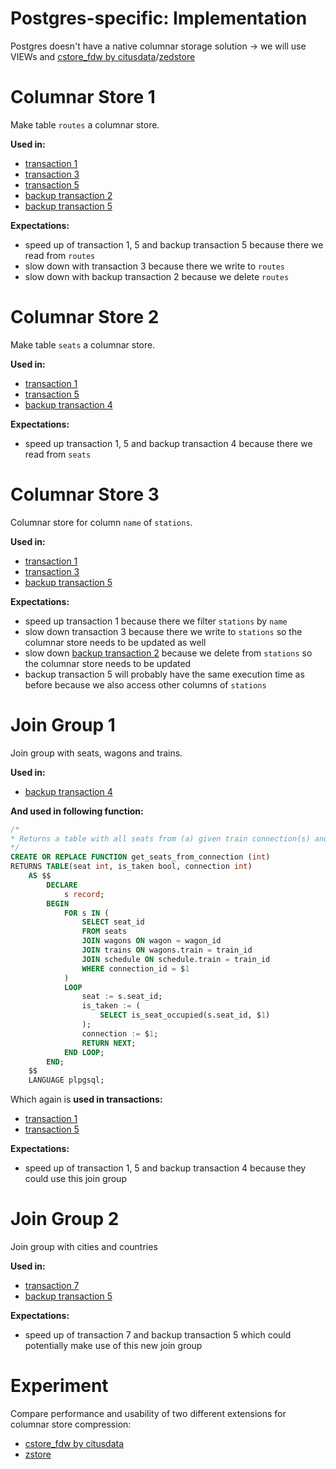 # Postgres-specific: Implementation

Postgres doesn't have a native columnar storage solution → we will use VIEWs and [cstore_fdw by citusdata](https://github.com/citusdata/cstore_fdw)/[zedstore](https://github.com/greenplum-db/postgres/tree/zedstore)

# Columnar Store 1
Make table `routes` a columnar store.

**Used in:**

- [transaction 1](https://github.com/ADB-Team/railway-db-public/blob/main/query-plans/original/transaction1.md)
- [transaction 3](https://github.com/ADB-Team/railway-db-public/blob/main/query-plans/original/transaction3.md)
- [transaction 5](https://github.com/ADB-Team/railway-db-public/blob/main/query-plans/original/transaction5.md)
- [backup transaction 2](https://github.com/ADB-Team/railway-db-public/blob/main/query-plans/original/backup-transaction2.md)
- [backup transaction 5](https://github.com/ADB-Team/railway-db-public/blob/main/query-plans/original/backup-transaction5.md)

**Expectations:**

- speed up of transaction 1, 5 and backup transaction 5 because there we read from `routes`
- slow down with transaction 3 because there we write to `routes`
- slow down with backup transaction 2 because we delete `routes`

# Columnar Store 2
Make table `seats` a columnar store.

**Used in:**

- [transaction 1](https://github.com/ADB-Team/railway-db-public/blob/main/query-plans/original/transaction1.md)
- [transaction 5](https://github.com/ADB-Team/railway-db-public/blob/main/query-plans/original/transaction5.md)
- [backup transaction 4](https://github.com/ADB-Team/railway-db-public/blob/main/query-plans/original/backup-transaction4.md)

**Expectations:**

- speed up transaction 1, 5 and backup transaction 4 because there we read from `seats`

# Columnar Store 3
Columnar store for column `name` of `stations`.

**Used in:**

- [transaction 1](https://github.com/ADB-Team/railway-db-public/blob/main/query-plans/original/transaction1.md)
- [transaction 3](https://github.com/ADB-Team/railway-db-public/blob/main/query-plans/original/transaction3.md)
- [backup transaction 5](https://github.com/ADB-Team/railway-db-public/blob/main/query-plans/original/backup-transaction5.md)

**Expectations:**

- speed up transaction 1 because there we filter `stations` by `name`
- slow down transaction 3 because there we write to `stations` so the columnar store needs to be updated as well
- slow down [backup transaction 2](https://github.com/ADB-Team/railway-db-public/blob/main/query-plans/original/backup-transaction2.md) because we delete from `stations` so the columnar store needs to be updated
- backup transaction 5 will probably have the same execution time as before because we also access other columns of `stations`

# Join Group 1
Join group with seats, wagons and trains.

**Used in:**

- [backup transaction 4](https://github.com/ADB-Team/railway-db-public/blob/main/query-plans/original/backup-transaction4.md)

**And used in following function:**
```sql
/*
* Returns a table with all seats from (a) given train connection(s) and if they're occupied.
*/
CREATE OR REPLACE FUNCTION get_seats_from_connection (int)
RETURNS TABLE(seat int, is_taken bool, connection int)
	AS $$
		DECLARE
			s record;
		BEGIN
			FOR s IN (
				SELECT seat_id
				FROM seats
				JOIN wagons ON wagon = wagon_id
				JOIN trains ON wagons.train = train_id
				JOIN schedule ON schedule.train = train_id
				WHERE connection_id = $1
			)
			LOOP
				seat := s.seat_id;
				is_taken := (
					SELECT is_seat_occupied(s.seat_id, $1)
				);
				connection := $1;
				RETURN NEXT;
			END LOOP;
		END;
	$$
	LANGUAGE plpgsql;
```

Which again is **used in transactions:**

- [transaction 1](https://github.com/ADB-Team/railway-db-public/blob/main/query-plans/original/transaction1.md#main-query)
- [transaction 5](https://github.com/ADB-Team/railway-db-public/blob/main/query-plans/original/transaction5.md#calculate-occupancy-rat)

**Expectations:**

- speed up of transaction 1, 5 and backup transaction 4 because they could use this join group

# Join Group 2
Join group with cities and countries

**Used in:**

- [transaction 7](https://github.com/ADB-Team/railway-db-public/blob/main/query-plans/original/transaction7.md#delete-from-passengers_schedule-for-every-connection-with-this-train)
- [backup transaction 5](https://github.com/ADB-Team/railway-db-public/blob/main/query-plans/original/backup-transaction5.md)

**Expectations:**

- speed up of transaction 7  and backup transaction 5 which could potentially make use of this new join group

# Experiment

Compare performance and usability of two different extensions for columnar store compression:

- [cstore_fdw by citusdata](https://github.com/citusdata/cstore_fdw)
- [zstore](https://github.com/greenplum-db/postgres/tree/zedstore)
